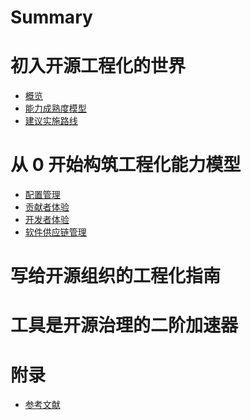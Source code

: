 # Summary

# 初入开源工程化的世界

- [概览](./01-quickstart/usage.md)
- [能力成熟度模型](./01-quickstart/cmm.md)
- [建议实施路线](./01-quickstart/checklist.md)

# 从 0 开始构筑工程化能力模型

- [配置管理]()
- [贡献者体验]()
- [开发者体验]()
- [软件供应链管理]()

# 写给开源组织的工程化指南

# 工具是开源治理的二阶加速器

# 附录

- [参考文献]()
